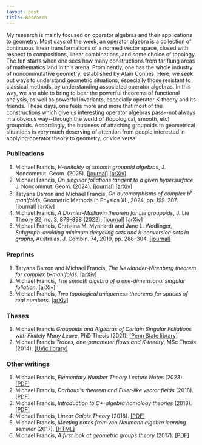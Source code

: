 ```yaml
---
layout: post
title: Research
---
```

<p style="text-align: left">
My research is mainly focused on operator algebras and their applications to geometry. Most days of the week, an operator algebra is a collection of continuous linear transformations of a normed vector space, closed with respect to compositions, linear combinations, and some choice of topology. The fun starts when one sees how many constructions from far flung areas of mathematics land in this arena. Prominently, one has the whole industry of noncommutative geometry, established by Alain Connes. Here, we seek out ways to understand geometric situations, especially those resistant to classical methods, by understanding associated operator algebras. In this way, we are able to bring to bear the powerful theorems of functional analysis, as well as powerful invariants, especially operator K-theory and its friends. These days, one feels more and more that most of the constructions which give us interesting operator algebras pass--not always in a obvious way--through the world of (topological, smooth, etc) groupoids. Accordingly, the business of attaching groupoids to geometrical situations is very much deserving of attention from people interested in applying operator theory to geometry, or vice versa!
</p>

### Publications

<ol>
  <li>Michael Francis, <em>H-unitality of smooth groupoid algebras</em>, J. Noncommut. Geom. (2025). <a href="https://doi.org/10.4171/jncg/600">[journal]</a> <a href="https://arxiv.org/abs/2307.00232">[arXiv]</a></li>  
  <li>Michael Francis, <em>On singular foliations tangent to a given hypersurface</em>, J. Noncommut. Geom. (2024). <a href="https://doi.org/10.4171/jncg/600">[journal]</a> <a href="https://arxiv.org/abs/2311.03940">[arXiv]</a></li>
  <li>Tatyana Barron and Michael Francis, <em>On automorphisms of complex b<sup>k</sup>-manifolds</em>, Geometric Methods in Physics XL, 2024, pp. 199–207. <a href="https://doi.org/10.1007/978-3-031-62407-0_15">[journal]</a> <a href="https://arxiv.org/abs/2310.08014">[arXiv]</a></li>
  <li>Michael Francis, <em>A Dixmier-Malliavin theorem for Lie groupoids</em>, J. Lie Theory 32, no. 3, 879–898 (2022). <a href="https://www.heldermann.de/JLT/JLT32/JLT323/jlt32041.htm">[journal]</a> <a href="https://arxiv.org/abs/2009.13760">[arXiv]</a></li>
  <li>Michael Francis, Christina M. Mynhardt and Jane L. Wodlinger, <em>Subgraph-avoiding minimum decycling sets and k-conversion sets in graphs</em>, Australas. J. Combin. 74, 2019, pp. 288–304. <a href="https://ajc.maths.uq.edu.au/pdf/74/ajc_v74_p288.pdf">[journal]</a></li>
</ol>

### Preprints

<ol>
  <li>Tatyana Barron and Michael Francis, <em>The Newlander-Nirenberg theorem for complex b-manifolds</em>. <a href="https://arxiv.org/abs/2310.08013">[arXiv]</a></li>  
  <li>Michael Francis, <em>The smooth algebra of a one-dimensional singular foliation</em>. <a href="https://arxiv.org/abs/2011.08422">[arXiv]</a></li>
  <li>Michael Francis, <em>Two topological uniqueness theorems for spaces of real numbers</em>. <a href="https://arxiv.org/abs/1210.1008">[arXiv]</a></li>
</ol>

### Theses

<ol>
    <li>Michael Francis <em>Groupoids and Algebras of Certain Singular Foliations with Finitely Many Leave</em>, PhD Thesis (2021). <a href="https://etda.libraries.psu.edu/catalog/24364mjf5726">[Penn State library]</a></li>  
  <li>Michael Francis <em>Traces, one-parameter flows and K-theory</em>, MSc Thesis (2014). <a href="https://dspace.library.uvic.ca/items/2335e9af-6b5d-4834-b877-47efda6e56cf">[UVic library]</a></li>  
</ol>

### Other writings

<ol>
  <li>Michael Francis, <em>Elementary Number Theory Lecture Notes</em> (2023). <a href="https://mdfrancis.github.io/assets/writings/ENT.pdf">[PDF]</a></li>  
  <li>Michael Francis, <em>Darboux's theorem and Euler-like vector fields</em> (2018). <a href="https://mdfrancis.github.io/assets/writings/DarbouxEuler.pdf">[PDF]</a></li>
    <li>Michael Francis, <em>Introduction to C*-algebra homology theories</em> (2018). <a href="https://mdfrancis.github.io/assets/writings/CstarHomology.pdf">[PDF]</a></li>
  <li>Michael Francis, <em>Linear Galois Theory</em> (2018). <a href="https://mdfrancis.github.io/assets/writings/LinearGaloisTheory.pdf">[PDF]</a></li>
  <li>Michael Francis, <em>Meeting notes from von Neumann algebra learning seminar</em> (2017). <a href="https://mdfrancis.github.io/WLS/WLS.html">[HTML]</a></li>
  <li>Michael Francis, <em>A first look at geometric groups theory</em> (2017). <a href="https://mdfrancis.github.io/assets/writings/GeomGrpThry.pdf">[PDF]</a></li>
</ol>
